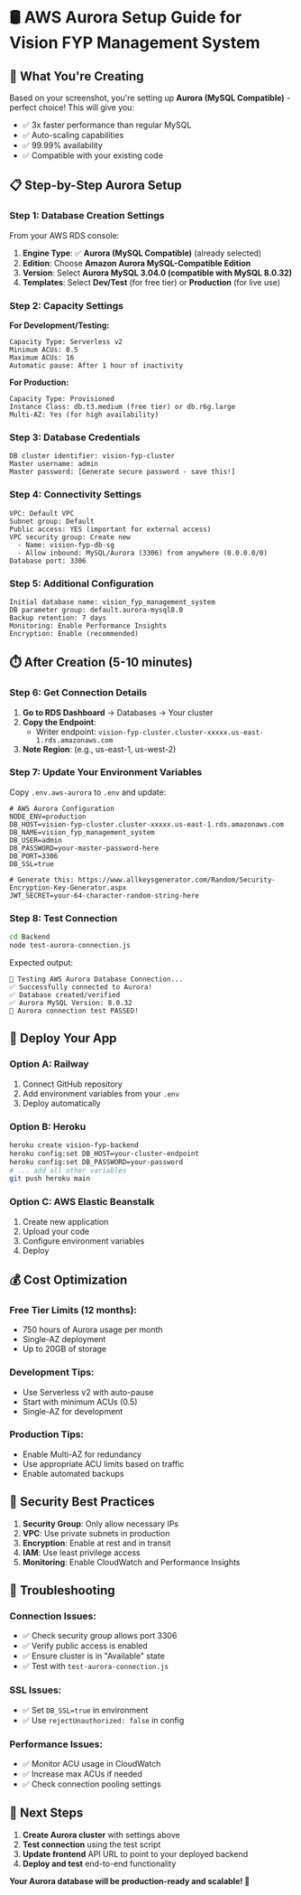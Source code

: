 # 🛢️ AWS Aurora Setup Guide for Vision FYP Management System

## 🎯 **What You're Creating**

Based on your screenshot, you're setting up **Aurora (MySQL Compatible)** - perfect choice! This will give you:
- ✅ 3x faster performance than regular MySQL
- ✅ Auto-scaling capabilities  
- ✅ 99.99% availability
- ✅ Compatible with your existing code

## 📋 **Step-by-Step Aurora Setup**

### **Step 1: Database Creation Settings**

From your AWS RDS console:

1. **Engine Type**: ✅ **Aurora (MySQL Compatible)** (already selected)
2. **Edition**: Choose **Amazon Aurora MySQL-Compatible Edition**
3. **Version**: Select **Aurora MySQL 3.04.0 (compatible with MySQL 8.0.32)**
4. **Templates**: Select **Dev/Test** (for free tier) or **Production** (for live use)

### **Step 2: Capacity Settings**

**For Development/Testing:**
```
Capacity Type: Serverless v2
Minimum ACUs: 0.5
Maximum ACUs: 16
Automatic pause: After 1 hour of inactivity
```

**For Production:**
```
Capacity Type: Provisioned
Instance Class: db.t3.medium (free tier) or db.r6g.large
Multi-AZ: Yes (for high availability)
```

### **Step 3: Database Credentials**

```
DB cluster identifier: vision-fyp-cluster
Master username: admin
Master password: [Generate secure password - save this!]
```

### **Step 4: Connectivity Settings**

```
VPC: Default VPC
Subnet group: Default
Public access: YES (important for external access)
VPC security group: Create new
  - Name: vision-fyp-db-sg
  - Allow inbound: MySQL/Aurora (3306) from anywhere (0.0.0.0/0)
Database port: 3306
```

### **Step 5: Additional Configuration**

```
Initial database name: vision_fyp_management_system
DB parameter group: default.aurora-mysql8.0
Backup retention: 7 days
Monitoring: Enable Performance Insights
Encryption: Enable (recommended)
```

## ⏱️ **After Creation (5-10 minutes)**

### **Step 6: Get Connection Details**

1. **Go to RDS Dashboard** → Databases → Your cluster
2. **Copy the Endpoint**: 
   - Writer endpoint: `vision-fyp-cluster.cluster-xxxxx.us-east-1.rds.amazonaws.com`
3. **Note Region**: (e.g., us-east-1, us-west-2)

### **Step 7: Update Your Environment Variables**

Copy `.env.aws-aurora` to `.env` and update:

```env
# AWS Aurora Configuration
NODE_ENV=production
DB_HOST=vision-fyp-cluster.cluster-xxxxx.us-east-1.rds.amazonaws.com
DB_NAME=vision_fyp_management_system
DB_USER=admin
DB_PASSWORD=your-master-password-here
DB_PORT=3306
DB_SSL=true

# Generate this: https://www.allkeysgenerator.com/Random/Security-Encryption-Key-Generator.aspx
JWT_SECRET=your-64-character-random-string-here
```

### **Step 8: Test Connection**

```bash
cd Backend
node test-aurora-connection.js
```

Expected output:
```
🧪 Testing AWS Aurora Database Connection...
✅ Successfully connected to Aurora!
✅ Database created/verified
✅ Aurora MySQL Version: 8.0.32
🎉 Aurora connection test PASSED!
```

## 🚀 **Deploy Your App**

### **Option A: Railway**
1. Connect GitHub repository
2. Add environment variables from your `.env`
3. Deploy automatically

### **Option B: Heroku**
```bash
heroku create vision-fyp-backend
heroku config:set DB_HOST=your-cluster-endpoint
heroku config:set DB_PASSWORD=your-password
# ... add all other variables
git push heroku main
```

### **Option C: AWS Elastic Beanstalk**
1. Create new application
2. Upload your code
3. Configure environment variables
4. Deploy

## 💰 **Cost Optimization**

### **Free Tier Limits (12 months):**
- 750 hours of Aurora usage per month
- Single-AZ deployment
- Up to 20GB of storage

### **Development Tips:**
- Use Serverless v2 with auto-pause
- Start with minimum ACUs (0.5)
- Single-AZ for development

### **Production Tips:**
- Enable Multi-AZ for redundancy
- Use appropriate ACU limits based on traffic
- Enable automated backups

## 🔐 **Security Best Practices**

1. **Security Group**: Only allow necessary IPs
2. **VPC**: Use private subnets in production
3. **Encryption**: Enable at rest and in transit
4. **IAM**: Use least privilege access
5. **Monitoring**: Enable CloudWatch and Performance Insights

## 🐛 **Troubleshooting**

### **Connection Issues:**
- ✅ Check security group allows port 3306
- ✅ Verify public access is enabled
- ✅ Ensure cluster is in "Available" state
- ✅ Test with `test-aurora-connection.js`

### **SSL Issues:**
- ✅ Set `DB_SSL=true` in environment
- ✅ Use `rejectUnauthorized: false` in config

### **Performance Issues:**
- ✅ Monitor ACU usage in CloudWatch
- ✅ Increase max ACUs if needed
- ✅ Check connection pooling settings

## 🎯 **Next Steps**

1. **Create Aurora cluster** with settings above
2. **Test connection** using the test script
3. **Update frontend** API URL to point to your deployed backend
4. **Deploy and test** end-to-end functionality

**Your Aurora database will be production-ready and scalable! 🎉**
